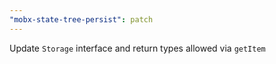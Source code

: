 ```yaml
---
"mobx-state-tree-persist": patch
---
```


Update `Storage` interface and return types allowed via `getItem`
